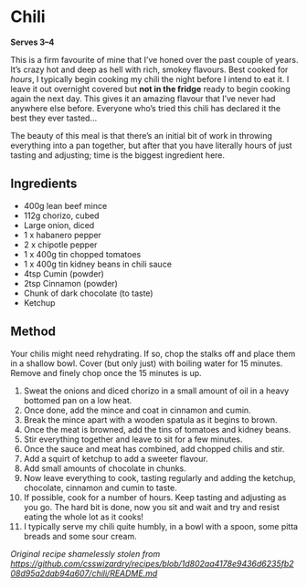 # Chili

**Serves 3–4**

This is a firm favourite of mine that I’ve honed over the past couple of years.
It’s crazy hot and deep as hell with rich, smokey flavours. Best cooked for
_hours_, I typically begin cooking my chili the night before I intend to eat
it. I leave it out overnight covered but **not in the fridge** ready to begin
cooking again the next day. This gives it an amazing flavour that I’ve never had
anywhere else before. Everyone who’s tried this chili has declared it the best
they ever tasted…

The beauty of this meal is that there’s an initial bit of work in throwing
everything into a pan together, but after that you have literally hours of just
tasting and adjusting; time is the biggest ingredient here.

## Ingredients

* 400g lean beef mince
* 112g chorizo, cubed
* Large onion, diced
* 1 x habanero pepper
* 2 x chipotle pepper
* 1 x 400g tin chopped tomatoes
* 1 x 400g tin kidney beans in chili sauce
* 4tsp Cumin (powder)
* 2tsp Cinnamon (powder)
* Chunk of dark chocolate (to taste)
* Ketchup

## Method

Your chilis might need rehydrating. If so, chop the stalks off and place them
in a shallow bowl. Cover (but only just) with boiling water for 15 minutes.
Remove and finely chop once the 15 minutes is up.

1.  Sweat the onions and diced chorizo in a small amount of oil in a heavy
    bottomed pan on a low heat.
2.  Once done, add the mince and coat in cinnamon and cumin.
3.  Break the mince apart with a wooden spatula as it begins to brown.
4.  Once the meat is browned, add the tins of tomatoes and kidney beans.
5.  Stir everything together and leave to sit for a few minutes.
6.  Once the sauce and meat has combined, add chopped chilis and stir.
7.  Add a squirt of ketchup to add a sweeter flavour.
8.  Add small amounts of chocolate in chunks.
9.  Now leave everything to cook, tasting regularly and adding the ketchup,
    chocolate, cinnamon and cumin to taste.
10. If possible, cook for a number of hours. Keep tasting and adjusting as you
    go. The hard bit is done, now you sit and wait and try and resist eating
    the whole lot as it cooks!
11. I typically serve my chili quite humbly, in a bowl with a spoon, some pitta
    breads and some sour cream.

_Original recipe shamelessly stolen from https://github.com/csswizardry/recipes/blob/1d802aa4178e9436d6235fb208d95a2dab94a607/chili/README.md_ 
